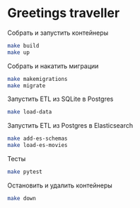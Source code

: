 # Greetings traveller

Собрать и запустить контейнеры
```bash
make build
make up
```

Собрать и накатить миграции
```bash
make makemigrations
make migrate
```

Запустить ETL из SQLite в Postgres
```bash
make load-data
```

Запустить ETL из Postgres в Elasticsearch
```bash
make add-es-schemas
make load-es-movies
```

Тесты
```bash
make pytest
```

Остановить и удалить контейнеры
```bash
make down
```